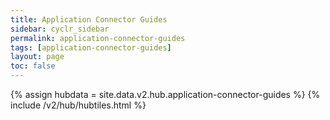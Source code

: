 ```yaml
---
title: Application Connector Guides
sidebar: cyclr_sidebar
permalink: application-connector-guides
tags: [application-connector-guides]
layout: page
toc: false
---
```

{% assign hubdata = site.data.v2.hub.application-connector-guides %}
{% include /v2/hub/hubtiles.html %}	

